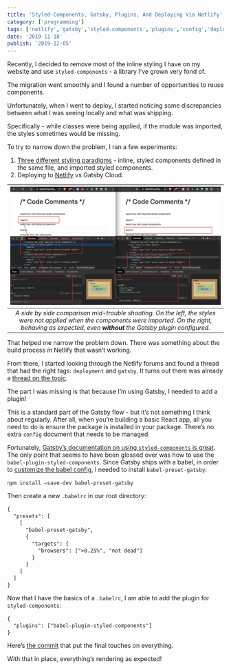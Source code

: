 ```yaml
---
title: 'Styled-Components, Gatsby, Plugins, And Deploying Via Netlify'
category: ['programming']
tags: ['netlify','gatsby','styled-components','plugins','config','deployment','build']
date: '2019-11-18'
publish: '2019-12-05'
---
```


Recently, I decided to remove most of the inline styling I have on my website and use `styled-components` - a library I’ve grown very fond of.

The migration went smoothly and I found a number of opportunities to reuse components.

Unfortunately, when I went to deploy, I started noticing some discrepancies between what I was seeing locally and what was shipping.

Specifically - while classes were being applied, if the module was imported, the styles sometimes would be missing.

To try to narrow down the problem, I ran a few experiments:

1. [Three different styling paradigms](https://github.com/stephencweiss/personal-blog/pull/229/commits/750a8b918f97f8c730b43e6612bf537ae539b1ac) - inline, styled components defined in the same file, and imported styled components.
2. Deploying to [Netlify](https://5dd07e816260e80008cb4c9d--sad-darwin-8bd7fc.netlify.com/) vs Gatsby Cloud.

|                                           ![A side-by-side view of styled components](./styled-components-side-by-side.png 'A side-by-side view of styled components')                                           |
| :--------------------------------------------------------------------------------------------------------------------------------------------------------------------------------------------------------------: |
| _A side by side comparison mid-trouble shooting. On the left, the styles were not applied when the components were imported. On the right, behaving as expected, even **without** the Gatsby plugin configured._ |

That helped me narrow the problem down. There was something about the build process _in_ Netlify that wasn’t working.

From there, I started looking through the Netlify forums and found a thread that had the right tags: `deployment` and `gatsby`. It turns out there was already a [thread on the topic](https://community.netlify.com/t/home-page-displays-different-css/4071/13).

The part I was missing is that because I’m using Gatsby, I needed to add a plugin!

This is a standard part of the Gatsby flow - but it’s not something I think about regularly. After all, when you’re building a basic React app, all you need to do is ensure the package is installed in your package. There’s no extra `config` document that needs to be managed.

Fortunately, [Gatsby’s documentation on using `styled-components` is great](https://www.gatsbyjs.org/docs/styled-components/). The only point that seems to have been glossed over was how to use the `babel-plugin-styled-components`. Since Gatsby ships with a babel, in order to [customize the babel config](https://www.gatsbyjs.org/docs/babel/#how-to-use-a-custom-babelrc-file), I needed to install `babel-preset-gatsby`:

```shell
npm install —save-dev babel-preset-gatsby
```

Then create a new `.babelrc` in our root directory:

```shell
{
  "presets": [
    [
      "babel-preset-gatsby",
      {
        "targets": {
          "browsers": [">0.25%", "not dead"]
        }
      }
    ]
  ]
}
```

Now that I have the basics of a `.babelrc`, I am able to add the plugin for `styled-components`:

```shell
{
  "plugins": ["babel-plugin-styled-components"]
}
```

Here’s [the commit](https://github.com/stephencweiss/personal-blog/pull/229/commits/dd12af11f89feb22e3ed9c24f69a9d32db69f5a3) that put the final touches on everything.

With that in place, everything’s rendering as expected!
